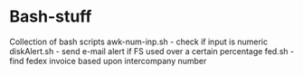 # Bash-stuff
Collection of bash scripts
awk-num-inp.sh - check if input is numeric
diskAlert.sh - send e-mail alert if FS used over a certain percentage
fed.sh - find fedex invoice based upon intercompany number
